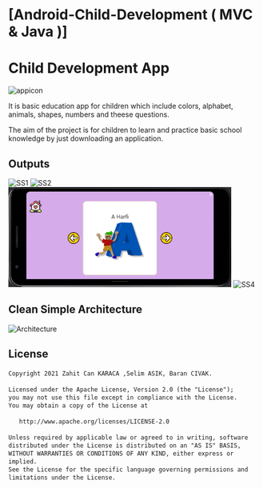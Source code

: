 # [Android-Child-Development ( MVC & Java )]

# Child Development App
![appicon](https://github.com/zhtcnkaraca/Android-Child-Development/blob/main/image/ic_launcher.png)

  It is basic education app for children which include colors, alphabet, animals, shapes, numbers and theese questions.

  The aim of the project is for children to learn and practice basic school knowledge by just downloading an application.


<h2 id="Outputs">Outputs</h2>
<p>
  <img height= "200"  src="https://github.com/zhtcnkaraca/Android-Child-Development/blob/main/image/splashActivity.PNG" alt="SS1" />
  <img height= "200"  src="https://github.com/zhtcnkaraca/Android-Child-Development/blob/main/image/mainActivity.PNG" alt="SS2" />
  <img height= "200"  src="https://github.com/zhtcnkaraca/Android-Child-Development/blob/main/image/detailActivity.PNG" alt="SS3" />
  <img height= "200"  src="https://github.com/zhtcnkaraca/Android-Child-Development/blob/main/image/questionActivity.PNG" alt="SS4" />
  
  
</p>

## Clean Simple Architecture
![Architecture](https://github.com/zhtcnkaraca/Android-Child-Development/blob/main/image/yapi.PNG)



License
--------


    Copyright 2021 Zahit Can KARACA ,Selim ASIK, Baran CIVAK.

    Licensed under the Apache License, Version 2.0 (the "License");
    you may not use this file except in compliance with the License.
    You may obtain a copy of the License at

       http://www.apache.org/licenses/LICENSE-2.0

    Unless required by applicable law or agreed to in writing, software
    distributed under the License is distributed on an "AS IS" BASIS,
    WITHOUT WARRANTIES OR CONDITIONS OF ANY KIND, either express or implied.
    See the License for the specific language governing permissions and
    limitations under the License.
